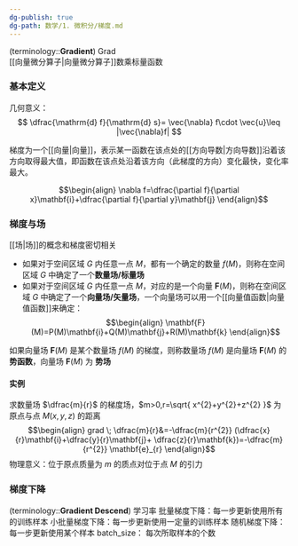 ```yaml
---
dg-publish: true
dg-path: 数学/1. 微积分/梯度.md
---
```

(terminology::**Gradient**) Grad  
[[向量微分算子\|向量微分算子]]数乘标量函数

### 基本定义
几何意义：
$$
\dfrac{\mathrm{d} f}{\mathrm{d} s}=  \vec{\nabla} f\cdot \vec{u}\leq |\vec{\nabla}f|
$$


梯度为一个[[向量\|向量]]，表示某一函数在该点处的[[方向导数\|方向导数]]沿着该方向取得最大值，即函数在该点处沿着该方向（此梯度的方向）变化最快，变化率最大。

$$\begin{align}
\nabla f=\dfrac{\partial f}{\partial x}\mathbf{i}+\dfrac{\partial f}{\partial y}\mathbf{j}
\end{align}$$


### 梯度与场
[[场\|场]]的概念和梯度密切相关
- 如果对于空间区域 $G$ 内任意一点 $M$，都有一个确定的数量 $f(M)$，则称在空间区域 $G$ 中确定了一个**数量场/标量场**
- 如果对于空间区域 $G$ 内任意一点 $M$，对应的是一个向量 $\mathbf{F}(M)$，则称在空间区域 $G$ 中确定了一个**向量场/矢量场**，一个向量场可以用一个[[向量值函数\|向量值函数]]来确定：
$$\begin{align}
\mathbf{F}(M)=P(M)\mathbf{i}+Q(M)\mathbf{j}+R(M)\mathbf{k}
\end{align}$$

如果向量场 $\mathbf{F}(M)$ 是某个数量场 $f(M)$ 的梯度，则称数量场 $f(M)$ 是向量场 $\mathbf{F}(M)$ 的**势函数**，向量场 $\mathbf{F}(M)$ 为 **势场**

#### 实例
求数量场 $\dfrac{m}{r}$ 的梯度场，$m>0,r=\sqrt{ x^{2}+y^{2}+z^{2} }$ 为原点与点 $M(x,y,z)$ 的距离
$$\begin{align}
grad \; \dfrac{m}{r}&=-\dfrac{m}{r^{2}} (\dfrac{x}{r}\mathbf{i}+\dfrac{y}{r}\mathbf{j}+ \dfrac{z}{r}\mathbf{k})=-\dfrac{m}{r^{2}} \mathbf{e}_{r}
\end{align}$$
物理意义：位于原点质量为 $m$ 的质点对位于点 $M$ 的引力



### 梯度下降
(terminology::**Gradient Descend**)
学习率
批量梯度下降：每一步更新使用所有的训练样本
小批量梯度下降：每一步更新使用一定量的训练样本
随机梯度下降：每一步更新使用某个样本
batch_size： 每次所取样本的个数 










